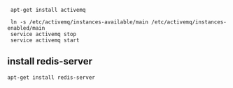 

```
 apt-get install activemq

 ln -s /etc/activemq/instances-available/main /etc/activemq/instances-enabled/main
 service activemq stop
 service activemq start
```

## install redis-server

```
apt-get install redis-server
```